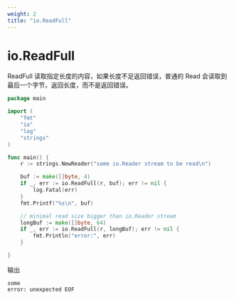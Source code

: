 ```yaml
---
weight: 2
title: "io.ReadFull"
---
```


# io.ReadFull

ReadFull 读取指定长度的内容，如果长度不足返回错误，普通的 Read 会读取到最后一个字节，返回长度，而不是返回错误。

```go
package main

import (
	"fmt"
	"io"
	"log"
	"strings"
)

func main() {
	r := strings.NewReader("some io.Reader stream to be read\n")

	buf := make([]byte, 4)
	if _, err := io.ReadFull(r, buf); err != nil {
		log.Fatal(err)
	}
	fmt.Printf("%s\n", buf)

	// minimal read size bigger than io.Reader stream
	longBuf := make([]byte, 64)
	if _, err := io.ReadFull(r, longBuf); err != nil {
		fmt.Println("error:", err)
	}

}
```

输出

```
some
error: unexpected EOF
```

